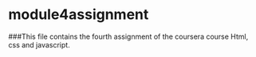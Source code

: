 # module4assignment
###This file contains the fourth assignment of the coursera course Html, css and javascript.
